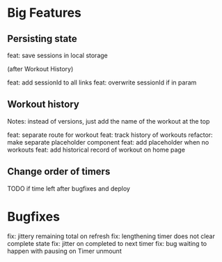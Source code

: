 # Big Features

## Persisting state

feat: save sessions in local storage

(after Workout History)

feat: add sessionId to all links
feat: overwrite sessionId if in param

## Workout history

Notes: instead of versions, just add the name of the workout at the top

feat: separate route for workout
feat: track history of workouts
refactor: make separate placeholder component
feat: add placeholder when no workouts
feat: add historical record of workout on home page

## Change order of timers

TODO if time left after bugfixes and deploy

# Bugfixes

fix: jittery remaining total on refresh
fix: lengthening timer does not clear complete state
fix: jitter on completed to next timer
fix: bug waiting to happen with pausing on Timer unmount
